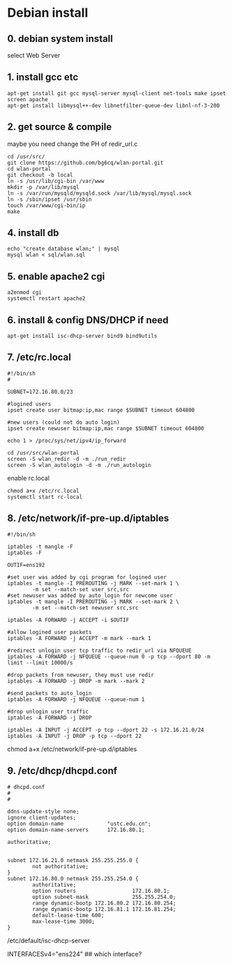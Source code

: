 # Debian install 

## 0. debian system install
select Web Server

## 1. install gcc etc
````
apt-get install git gcc mysql-server mysql-client net-tools make ipset screen apache
apt-get install libmysql++-dev libnetfilter-queue-dev libnl-nf-3-200
````

## 2. get source & compile

maybe you need change the PH of redir_url.c

````
cd /usr/src/
git clone https://github.com/bg6cq/wlan-portal.git
cd wlan-portal
git checkout -b local
ln -s /usr/lib/cgi-bin /var/www
mkdir -p /var/lib/mysql
ln -s /var/run/mysqld/mysqld.sock /var/lib/mysql/mysql.sock
ln -s /sbin/ipset /usr/sbin
touch /var/www/cgi-bin/ip
make
````

## 4. install db
````
echo "create database wlan;" | mysql
mysql wlan < sql/wlan.sql
````

## 5. enable apache2 cgi
````
a2enmod cgi
systemctl restart apache2
````

## 6. install & config DNS/DHCP if need
````
apt-get install isc-dhcp-server bind9 bind9utils
````

## 7. /etc/rc.local

````
#!/bin/sh
#

SUBNET=172.16.80.0/23

#logined users
ipset create user bitmap:ip,mac range $SUBNET timeout 604800

#new users (could not do auto login)
ipset create newuser bitmap:ip,mac range $SUBNET timeout 604800

echo 1 > /proc/sys/net/ipv4/ip_forward

cd /usr/src/wlan-portal
screen -S wlan_redir -d -m ./run_redir
screen -S wlan_autologin -d -m ./run_autologin
````

enable rc.local
````
chmod a+x /etc/rc.local
systemctl start rc-local
````

## 8. /etc/network/if-pre-up.d/iptables
````
#!/bin/sh

iptables -t mangle -F
iptables -F

OUTIF=ens192

#set user was added by cgi program for logined user
iptables -t mangle -I PREROUTING -j MARK --set-mark 1 \
        -m set --match-set user src,src 
#set newuser was added by auto_login for newcome user
iptables -t mangle -I PREROUTING -j MARK --set-mark 2 \
        -m set --match-set newuser src,src 

iptables -A FORWARD -j ACCEPT -i $OUTIF

#allow logined user packets
iptables -A FORWARD -j ACCEPT -m mark --mark 1

#redirect unlogin user tcp traffic to redir_url via NFQUEUE 
iptables -A FORWARD -j NFQUEUE --queue-num 0 -p tcp --dport 80 -m limit --limit 10000/s

#drop packets from newuser, they must use redir
iptables -A FORWARD -j DROP -m mark --mark 2

#send packets to auto_login
iptables -A FORWARD -j NFQUEUE --queue-num 1

#drop unlogin user traffic
iptables -A FORWARD -j DROP

iptables -A INPUT -j ACCEPT -p tcp --dport 22 -s 172.16.21.0/24
iptables -A INPUT -j DROP -p tcp --dport 22
````

chmod a+x  /etc/network/if-pre-up.d/iptables 

## 9. /etc/dhcp/dhcpd.conf
````
# dhcpd.conf
#
#

ddns-update-style none;
ignore client-updates;
option domain-name              "ustc.edu.cn";
option domain-name-servers      172.16.80.1;

authoritative;


subnet 172.16.21.0 netmask 255.255.255.0 {
        not authoritative;
}
subnet 172.16.80.0 netmask 255.255.254.0 {
        authoritative;
        option routers                  172.16.80.1;
        option subnet-mask              255.255.254.0;
        range dynamic-bootp 172.16.80.2 172.16.80.254;
        range dynamic-bootp 172.16.81.1 172.16.81.254;
        default-lease-time 600;
        max-lease-time 3000;
}
````
/etc/default/isc-dhcp-server

INTERFACESv4="ens224"   ## which interface?

